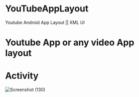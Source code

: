 # YouTubeAppLayout
Youtube Android App Layout  || XML UI
# Youtube App or any video App layout

# Activity 

![Screenshot (130)](https://github.com/awaisiftikhar90/YouTubeAppLayout/assets/43185991/8185f06f-25e3-4566-bb94-457b17fafe4f)

